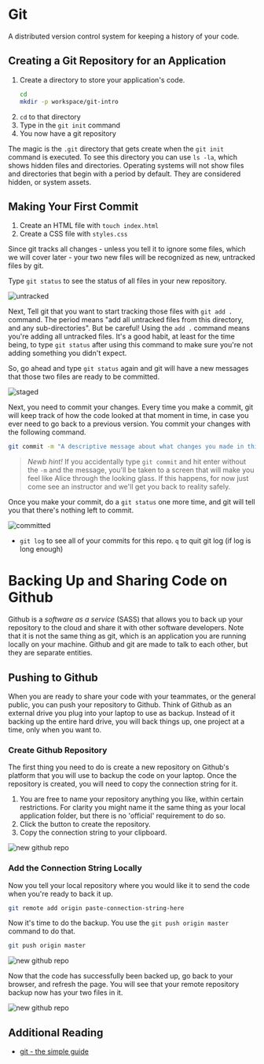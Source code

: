 # Git

A distributed version control system for keeping a history of your code.

## Creating a Git Repository for an Application

1. Create a directory to store your application's code.
    ```sh
    cd
    mkdir -p workspace/git-intro
    ```
1. `cd` to that directory
1. Type in the `git init` command
1. You now have a git repository

The magic is the `.git` directory that gets create when the `git init` command is executed. To see this directory you can use `ls -la`, which shows hidden files and directories. Operating systems will not show files and directories that begin with a period by default. They are considered hidden, or system assets.

## Making Your First Commit

1. Create an HTML file with `touch index.html`
1. Create a CSS file with `styles.css`

Since git tracks all changes - unless you tell it to ignore some files, which we will cover later - your two new files will be recognized as new, untracked files by git.

Type `git status` to see the status of all files in your new repository.

![untracked](./images/bcn3TXJuh2.gif)

Next, Tell git that you want to start tracking those files with `git add .` command. The period means "add all untracked files from this directory, and any sub-directories". But be careful! Using the `add .` command means you're adding all untracked files. It's a good habit, at least for the time being, to type `git status` after using this command to make sure you're not adding something you didn't expect.

So, go ahead and type `git status` again and git will have a new messages that those two files are ready to be committed.

![staged](./images/git-add.gif)

Next, you need to commit your changes. Every time you make a commit, git will keep track of how the code looked at that moment in time, in case you ever need to go back to a previous version. You commit your changes with the following command.

```sh
git commit -m "A descriptive message about what changes you made in this commit"
```

 > _Newb hint!_ If you accidentally type `git commit` and hit enter without the `-m` and the message, you'll be taken to a screen that will make you feel like Alice through the looking glass. If this happens, for now just come see an instructor and we'll get you back to reality safely.

 Once you make your commit, do a `git status` one more time, and git will tell you that there's nothing left to commit.

![committed](./images/git-commit.gif)


+ `git log` to see all of your commits for this repo. `q` to quit git log (if log is long enough)

# Backing Up and Sharing Code on Github

Github is a _software as a service_ (SASS) that allows you to back up your repository to the cloud and share it with other software developers. Note that it is not the same thing as git, which is an application you are running locally on your machine. Github and git are made to talk to each other, but they are separate entities.

## Pushing to Github

When you are ready to share your code with your teammates, or the general public, you can push your repository to Github. Think of Github as an external drive you plug into your laptop to use as backup. Instead of it backing up the entire hard drive, you will back things up, one project at a time, only when you want to.

### Create Github Repository

The first thing you need to do is create a new repository on Github's platform that you will use to backup the code on your laptop. Once the repository is created, you will need to copy the connection string for it.

1. You are free to name your repository anything you like, within certain restrictions. For clarity you might name it the same thing as your local application folder, but there is no 'official' requirement to do so.
1. Click the button to create the repository.
1. Copy the connection string to your clipboard.

![new github repo](./images/GIT_BASICS.gif)

### Add the Connection String Locally

Now you tell your local repository where you would like it to send the code when you're ready to back it up.

```sh
git remote add origin paste-connection-string-here
```

Now it's time to do the backup. You use the `git push origin master` command to do that.

```sh
git push origin master
```

![new github repo](./images/git-push.gif)

Now that the code has successfully been backed up, go back to your browser, and refresh the page. You will see that your remote repository backup now has your two files in it.

![new github repo](./images/repo-refresh.gif)


## Additional Reading

+ [git - the simple guide](http://rogerdudler.github.io/git-guide/)
